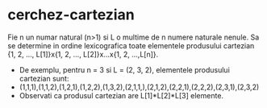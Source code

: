 # cerchez-cartezian
Fie n un numar natural (n>1) si L o multime de n numere naturale nenule. Sa se determine in ordine lexicografica toate elementele produsului cartezian {1, 2, ..., L[1]}x{1, 2, ..., L[2]}x...x{1, 2, ...,L[n]}.
* De exemplu, pentru n = 3 si L = (2, 3, 2), elementele produsului cartezian sunt:
* (1,1,1),(1,1,2),(1,2,1),(1,2,2),(1,3,2),(2,1,1,),(2,1,2),(2,2,1),(2,2,2),(2,3,1),(2,3,2)
* Observati ca produsul cartezian are L[1]*L[2]*L[3] elemente.
